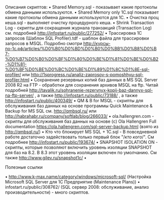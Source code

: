 ﻿Описания скриптов:
•	Shared Memory.sql - показывает какие протоколы обмена данными используются.
•	Shared Memory only 1C.sql показывает какие протоколы обмена данными используются для 1С.
•	Очистка проц кеша.sql		- выполняет очистку процедурного кеша.
•	Shrink Transaction Log		- скрипты для сокращения журнала транзакций (Transaction Log) см. подробней http://infostart.ru/public/277252/
•	Трассировка 1С запросов (Шаблон SQL Profiler).tdf - шаблон файла для трассировки запросов в MSQL. Подробно смотри http://курсы-по-1с.рф/articles/%D0%B0%D0%BD%D0%B0%D0%BB%D0%B8%D0%B7-%D0%B7%D0%B0%D0%BF%D1%80%D0%BE%D1%81%D0%BE%D0%B2-%D1%81-%D0%BF%D0%BE%D0%BC%D0%BE%D1%89%D1%8C%D1%8E-sql-profiler/ или http://1sprogress.ru/analiz-zaprosov-s-pomoshhyu-sql-profiler.html
•	Сохранение резервных копий баз данных в MS SQL Server 2008 R2 на FTP - обработки для сохранения архивов MSQL на ftp. Читай подробней http://tavalik.ru/sohranenie-rezervnyx-kopij-baz-dannyx-sql-na-ftp-server/ , а также http://infostart.ru/public/73188/ , а также http://infostart.ru/public/400349/
•	QM & B for MSQL - скрипты для обслуживания баз данных на основе программы Quick Maintenance & Backup for MS SQL см. http://qmbsql.ru/ или http://habrahabr.ru/company/softlab/blog/266033/
•	ola.hallengren.com - скрипты для обслуживания баз данных на основе (c) Ola Hallengren Full documentation https://ola.hallengren.com/sql-server-backup.html (взято из http://qmbsql.ru/)
•	Кто что блокирует MS SQL + 1C.sql - В повседневной работе достаточно задействовать только первый блок "/*кто кого*/". См подробнее http://infostart.ru/public/193674/
•	SNAPSHOT ISOLATION ON - скрипты, которые позволяют включить  уровень изоляции SNAPSHOT для баз на 8.2. В 8.3 этот уровень изоляции включен по умолчанию. См также http://www.gilev.ru/snapshot1c/
•	


Полезные ссылки

•	http://www.k-max.name/category/windows/microsoft-sql/ (Настройка Microsoft SQL Server для 1С Предприятие (Maintenance Plans))
•	infostart.ru/public/308762/ (SQL сервер 2008: обслуживание, анализ производительности) - много скриптов.

